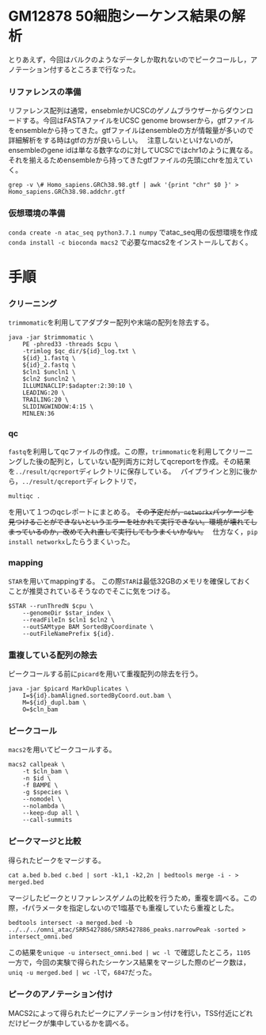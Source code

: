 # GM12878 50細胞シーケンス結果の解析
とりあえず，今回はバルクのようなデータしか取れないのでピークコールし，アノテーション付するところまで行なった。

### リファレンスの準備
リファレンス配列は通常，ensebmleかUCSCのゲノムブラウザーからダウンロードする。今回はFASTAファイルをUCSC genome browserから，gtfファイルをensembleから持ってきた。gtfファイルはensembleの方が情報量が多いので詳細解析をする時はgtfの方が良いらしい。　
注意しないといけないのが，ensembleのgene idは単なる数字なのに対してUCSCではchr1のように異なる。それを揃えるためensembleから持ってきたgtfファイルの先頭にchrを加えていく。
```
grep -v \# Homo_sapiens.GRCh38.98.gtf | awk '{print "chr" $0 }' > Homo_sapiens.GRCh38.98.addchr.gtf
```

### 仮想環境の準備
`conda create -n atac_seq python3.7.1 numpy`
でatac_seq用の仮想環境を作成　
`conda install -c bioconda macs2`
で必要なmacs2をインストールしておく。　

# 手順
### クリーニング　
`trimmomatic`を利用してアダプター配列や末端の配列を除去する。　
```
java -jar $trimmomatic \
    PE -phred33 -threads $cpu \
    -trimlog $qc_dir/${id}_log.txt \
    ${id}_1.fastq \
    ${id}_2.fastq \
    $cln1 $uncln1 \
    $cln2 $uncln2 \
    ILLUMINACLIP:$adapter:2:30:10 \
    LEADING:20 \
    TRAILING:20 \
    SLIDINGWINDOW:4:15 \
    MINLEN:36
```

### qc
`fastq`を利用してqcファイルの作成。この際，`trimmomatic`を利用してクリーニングした後の配列と，していない配列両方に対してqcreportを作成。その結果を`../result/qcreport`ディレクトリに保存している。　
パイプラインと別に後から，`../result/qcreport`ディレクトリで，
```
multiqc .
```
を用いて１つのqcレポートにまとめる。 ~~その予定だが，`networkx`パッケージを見つけることができないというエラーを吐かれて実行できない。環境が壊れてしまっているのか，改めて入れ直して実行してもうまくいかない。~~　
仕方なく，`pip install networkx`したらうまくいった。

### mapping
`STAR`を用いてmappingする。 この際`STAR`は最低32GBのメモリを確保しておくことが推奨されているそうなのでそこに気をつける。
```
$STAR --runThredN $cpu \
    --genomeDir $star_index \
    --readFileIn $cln1 $cln2 \
    --outSAMtype BAM SortedByCoordinate \
    --outFileNamePrefix ${id}.
```

### 重複している配列の除去
ピークコールする前に`picard`を用いて重複配列の除去を行う。　
```
java -jar $picard MarkDuplicates \
    I=${id}.bamAligned.sortedByCoord.out.bam \
    M=${id}_dupl.bam \
    O=$cln_bam
```

### ピークコール　
`macs2`を用いてピークコールする。
```
macs2 callpeak \
    -t $cln_bam \
    -n $id \
    -f BAMPE \
    -g $species \
    --nomodel \
    --nolambda \
    --keep-dup all \
    --call-summits
```

### ピークマージと比較
得られたピークをマージする。
```
cat a.bed b.bed c.bed | sort -k1,1 -k2,2n | bedtools merge -i - > merged.bed
```
マージしたピークとリファレンスゲノムの比較を行うため，重複を調べる。この際，-fパラメータを指定しないので1塩基でも重複していたら重複とした。
```
bedtools intersect -a merged.bed -b ../../../omni_atac/SRR5427886/SRR5427886_peaks.narrowPeak -sorted > intersect_omni.bed
```
この結果を`unique -u intersect_omni.bed | wc -l `で確認したところ，`1105`
一方で，今回の実験で得られたシーケンス結果をマージした際のピーク数は，`uniq -u merged.bed | wc -l`で，`6847`だった。

### ピークのアノテーション付け
MACS2によって得られたピークにアノテーション付けを行い，TSS付近にどれだけピークが集中しているかを調べる。
